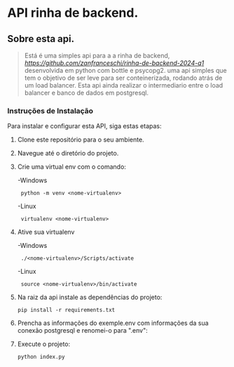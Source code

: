 # API rinha de backend.

## Sobre esta api.

> Está é uma simples api para a a rinha de backend, *https://github.com/zanfranceschi/rinha-de-backend-2024-q1* desenvolvida em python com  bottle e psycopg2. uma api simples que tem o objetivo de ser leve para ser conteinerizada, rodando atrás de um load balancer. Esta api ainda realizar o intermediario entre o load balancer e banco de dados em postgresql.

### Instruções de Instalação

Para instalar e configurar esta API, siga estas etapas:

1. Clone este repositório para o seu ambiente.
2. Navegue até o diretório do projeto.
3. Crie uma virtual env com o comando:

   -Windows
   ```
    python -m venv <nome-virtualenv>
   ```
   -Linux
   ```
    virtualenv <nome-virtualenv>
   ```
4. Ative sua virtualenv

   -Windows
   ```
    ./<nome-virtualenv>/Scripts/activate
   ```
   -Linux
   ```
    source <nome-virtualenv>/bin/activate
   ```
4. Na raiz da api instale as dependências do projeto:

   ```
   pip install -r requirements.txt
   ```
5. Prencha as informações do exemple.env com informações da sua conexão postgresql e renomei-o para ".env":
6. Execute o projeto:

   ```
   python index.py
   ```
